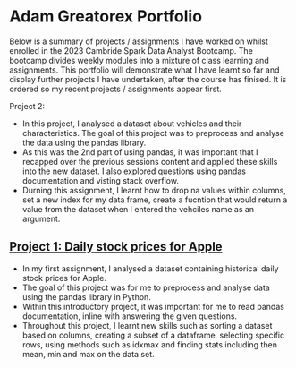 # Adam Greatorex Portfolio

Below is a summary of projects / assignments I have worked on whilst enrolled in the 2023 Cambride Spark Data Analyst Bootcamp. The bootcamp divides weekly modules into a mixture of class learning and assignments. This portfolio will demonstrate what I have learnt so far and display further projects I have undertaken, after the course has finised.  It is ordered so my recent projects / assignments appear first.

Project 2: 
- In this project, I analysed a dataset about vehicles and their characteristics. The goal of this project was to preprocess and analyse the data using the pandas library. 
- As this was the 2nd part of using pandas, it was important that I recapped over the previous sessions content and applied these skills into the new dataset. I also explored questions using pandas documentation and visting stack overflow.
- Durning this assignment, I learnt how to drop na values within columns, set a new index for my data frame, create a fucntion that would return a value from the dataset when I entered the vehciles name as an argument.

## [Project 1: Daily stock prices for Apple](https://github.com/adamgreatorex01/portfolio/blob/main/stock%20analysis.ipynb)
- In my first assignment, I analysed a dataset containing historical daily stock prices for Apple.
- The goal of this project was for me to preprocess and analyse data using the pandas library in Python. 
- Within this introductory project, it was important for me to read pandas documentation, inline with answering the given questions. 
- Throughout this project, I learnt new skills such as sorting a dataset based on columns, creating a subset of a dataframe, selecting specific rows, using methods such as idxmax and finding stats including then mean, min and max on the data set. 


